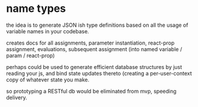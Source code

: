 # name types

the idea is to generate JSON ish type definitions based on all the usage of variable names in your codebase.

creates docs for all assignments, parameter instantiation, react-prop assignment, evaluations, subsequent assignment (into named variable / param / react-prop)

perhaps could be used to generate efficient database structures by just reading your js, and bind state updates thereto (creating a per-user-context copy of whatever state you make.

so prototyping a RESTful db would be eliminated from mvp, speeding delivery.